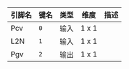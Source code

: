 <!--
DO NOT EDIT THIS FILE DIRECTLY.
This file is generated by tools/comp-docs.js.
All changes will be overwritten by regeneration.
-->

<slot class="model-pins">

| 引脚名 | 键名 | 类型 | 维度 | 描述 |
|:------ |:---- |:----:|:----:|:---- |
| Pcv | `0` | 输入 | 1 x 1 |  |
| L2N | `1` | 输入 | 1 x 1 |  |
| Pgv | `2` | 输出 | 1 x 1 |  |

</slot>
